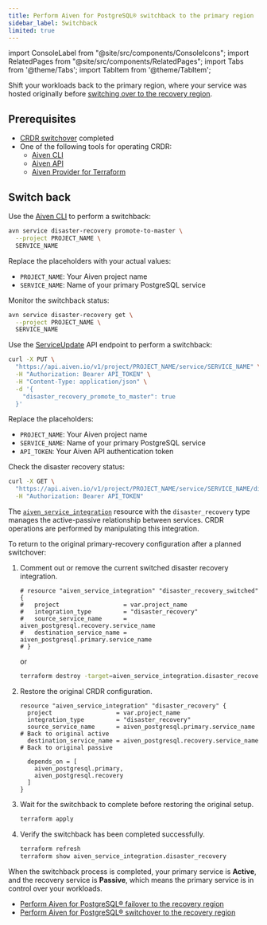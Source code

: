 ```yaml
---
title: Perform Aiven for PostgreSQL® switchback to the primary region
sidebar_label: Switchback
limited: true
---
```


import ConsoleLabel from "@site/src/components/ConsoleIcons";
import RelatedPages from "@site/src/components/RelatedPages";
import Tabs from '@theme/Tabs';
import TabItem from '@theme/TabItem';

Shift your workloads back to the primary region, where your service was hosted originally before [switching over to the recovery region](/docs/products/postgresql/crdr/crdr-overview#switchover-to-the-recovery-region).

## Prerequisites

- [CRDR switchover](/docs/products/postgresql/crdr/switchover/crdr-switchover) completed
- One of the following tools for operating CRDR:
  - [Aiven CLI](/docs/tools/cli)
  - [Aiven API](/docs/tools/api)
  - [Aiven Provider for Terraform](https://registry.terraform.io/providers/aiven/aiven/latest/docs)

## Switch back

<Tabs>
<TabItem value="cli" label="CLI">

Use the [Aiven CLI](/docs/tools/cli) to perform a switchback:

```bash
avn service disaster-recovery promote-to-master \
  --project PROJECT_NAME \
  SERVICE_NAME
```

Replace the placeholders with your actual values:

- `PROJECT_NAME`: Your Aiven project name
- `SERVICE_NAME`: Name of your primary PostgreSQL service

Monitor the switchback status:

```bash
avn service disaster-recovery get \
  --project PROJECT_NAME \
  SERVICE_NAME
```

</TabItem>
<TabItem value="api" label="API">

Use the [ServiceUpdate](https://api.aiven.io/doc/#tag/Service/operation/ServiceUpdate) API
endpoint to perform a switchback:

```bash
curl -X PUT \
  "https://api.aiven.io/v1/project/PROJECT_NAME/service/SERVICE_NAME" \
  -H "Authorization: Bearer API_TOKEN" \
  -H "Content-Type: application/json" \
  -d '{
    "disaster_recovery_promote_to_master": true
  }'
```

Replace the placeholders:

- `PROJECT_NAME`: Your Aiven project name
- `SERVICE_NAME`: Name of your primary PostgreSQL service
- `API_TOKEN`: Your Aiven API authentication token

Check the disaster recovery status:

```bash
curl -X GET \
  "https://api.aiven.io/v1/project/PROJECT_NAME/service/SERVICE_NAME/disaster-recovery" \
  -H "Authorization: Bearer API_TOKEN"
```

</TabItem>
<TabItem value="tf" label="Terraform">

The
[`aiven_service_integration`](https://registry.terraform.io/providers/aiven/aiven/latest/docs/resources/service_integration)
resource with the `disaster_recovery` type manages the active-passive relationship between
services. CRDR operations are performed by manipulating this integration.

To return to the original primary-recovery configuration after a planned switchover:

1. Comment out or remove the current switched disaster recovery integration.

   ```hcl
   # resource "aiven_service_integration" "disaster_recovery_switched" {
   #   project                  = var.project_name
   #   integration_type         = "disaster_recovery"
   #   source_service_name      = aiven_postgresql.recovery.service_name
   #   destination_service_name = aiven_postgresql.primary.service_name
   # }
   ```

   or

   ```bash
   terraform destroy -target=aiven_service_integration.disaster_recovery_switched
   ```

1. Restore the original CRDR configuration.

   ```hcl
   resource "aiven_service_integration" "disaster_recovery" {
     project                  = var.project_name
     integration_type         = "disaster_recovery"
     source_service_name      = aiven_postgresql.primary.service_name    # Back to original active
     destination_service_name = aiven_postgresql.recovery.service_name   # Back to original passive

     depends_on = [
       aiven_postgresql.primary,
       aiven_postgresql.recovery
     ]
   }
   ```

1. Wait for the switchback to complete before restoring the original setup.

   ```bash
   terraform apply
   ```

1. Verify the switchback has been completed successfully.

   ```bash
   terraform refresh
   terraform show aiven_service_integration.disaster_recovery
   ```

</TabItem>
</Tabs>

When the switchback process is completed, your primary service is **Active**, and the
recovery service is **Passive**, which means the primary service is in control over your
workloads.

<RelatedPages/>

- [Perform Aiven for PostgreSQL® failover to the recovery region](/docs/products/postgresql/crdr/failover/crdr-failover-to-recovery)
- [Perform Aiven for PostgreSQL® switchover to the recovery region](/docs/products/postgresql/crdr/switchover/crdr-switchover)
